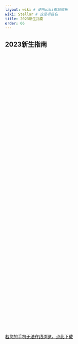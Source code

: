 ```yaml
---
layout: wiki # 使用wiki布局模板
wiki: Stellar # 这是项目名
title: 2023新生指南
order: 06
---
```


## **2023新生指南** 


<!DOCTYPE html PUBLIC "-//W3C//DTD XHTML 1.0 Transitional//EN" "http://www.w3.org/TR/xhtml1/DTD/xhtml1-transitional.dtd">
<html xmlns="http://www.w3.org/1999/xhtml">
<head>
<meta http-equiv="Content-Type" content="text/html; charset=utf-8" />
<meta name="keywords" content="北京信息科技大学2023级新生报到须知" />
<meta name="description" content="北京信息科技大学2023级新生报到须知" />
<title>北京信息科技大学2023级新生报到须知</title>
<script type="text/javascript" src="/assets/js/pdfobject.js"></script>
</head>
<body background="images/bj.jpg">
<script type="text/javascript">
    window.onload = function() {
        PDFObject.embed(
            "/assets/wiki/fresher/2023新生手册(北京信息科技大学2023级新生报到须知).pdf",
            "#pdf"
        );
    };
</script>
<center>
<div id="pdf" style="width: 688px;height: 900px;">
</div>
</center>
</body>
</html>


<a href="/assets/wiki/fresher/2023新生手册(北京信息科技大学2023级新生报到须知).pdf" download="2023新生手册(北京信息科技大学2023级新生报到须知).pdf">若您的手机无法在线浏览，点此下载</a>